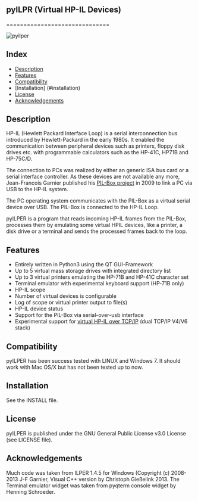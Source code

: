 ## pyILPR (Virtual HP-IL Devices)
==============================

![pyilper](https://cdn.rawgit.com/bug400/pyilper/master/img/pyilper_drive.png)

Index
-----

* [Description](#description)
* [Features](#features)
* [Compatibility](#compatibility)
* [Installation] (#installation)
* [License](#license)
* [Acknowledgements](#acknowledgements)

Description
-----------
HP-IL (Hewlett Packard Interface Loop) is a serial interconnection bus 
introduced by Hewlett-Packard in the early 1980s. It enabled the communication 
between peripheral devices such as printers, floppy disk drives etc. 
with programmable calculators such as the HP-41C, HP71B and HP-75C/D.

The connection to PCs was realized by either an generic ISA bus card or a 
serial interface controller. As these devices are not available any more, 
Jean-Francois Garnier published his 
[PIL-Box project](http://http://www.jeffcalc.hp41.eu/hpil/)
in 2009 to link a PC via USB to the HP-IL system.

The PC operating system communicates with the PIL-Box as a virtual serial 
device over USB. The PIL-Box is connected to the HP-IL Loop.

pyILPER is a program that reads incoming HP-IL frames from the PIL-Box, 
processes them by emulating some virtual HPIL devices, like a printer, 
a disk drive or a terminal and sends the processed frames back to the loop.


Features
--------

* Entirely written in Python3 using the QT GUI-Framework
* Up to 5 virtual mass storage drives with integrated directory list
* Up to 3 virtual printers emulating the HP-71B and HP-41C character set
* Terminal emulator with experimental keyboard support (HP-71B only)
* HP-IL scope
* Number of virtual devices is configurable
* Log of scope or virtual printer output to file(s)
* HP-IL device status
* Support for the PIL-Box via serial-over-usb interface
* Experimental support for [virtual HP-IL over TCP/IP](http://http://hp.giesselink.com/hpil.htm) (dual TCP/IP V4/V6 stack)


Compatibility
-------------

pyILPER has been success tested with LINUX and Windows 7. It should work
with Mac OS/X but has not been tested up to now.


Installation 
------------

See the INSTALL file.


License
-------

pyILPER is published under the GNU General Public License v3.0 License 
(see LICENSE file).


Acknowledgements
----------------

Much code was taken from ILPER 1.4.5 for Windows (Copyright (c) 2008-2013 
J-F Garnier, Visual C++ version by Christoph Gießelink 2013. 
The Terminal emulator widget was taken from pyqterm console widget 
by Henning Schroeder.


